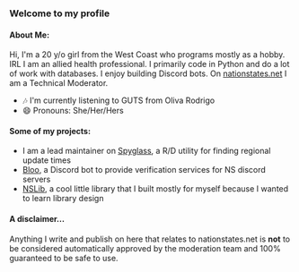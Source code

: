 ### Welcome to my profile

#### About Me:
Hi, I'm a 20 y/o girl from the West Coast who programs mostly as a hobby. IRL I am an allied health professional. I primarily code in Python and do a lot of work with databases. I enjoy building Discord bots.
On [nationstates.net](https://nationstates.net) I am a Technical Moderator.

- 🎶 I'm currently listening to GUTS from Oliva Rodrigo
- 😄 Pronouns: She/Her/Hers

#### Some of my projects:

- I am a lead maintainer on [Spyglass](https://github.com/Derpseh/Spyglass), a R/D utility for finding regional update times
- [Bloo](https://github.com/AavHRF/Bloo), a Discord bot to provide verification services for NS discord servers
- [NSLib](https://github.com/AavHRF/nslib), a cool little library that I built mostly for myself because I wanted to learn library design

#### A disclaimer...

Anything I write and publish on here that relates to nationstates.net is **not** to be considered automatically approved by the moderation team and 100% guaranteed to be safe to use. 

<!--
**AavHRF/AavHRF** is a ✨ _special_ ✨ repository because its `README.md` (this file) appears on your GitHub profile.

Here are some ideas to get you started:

- 🔭 I’m currently working on ...
- 🌱 I’m currently learning ...
- 👯 I’m looking to collaborate on ...
- 🤔 I’m looking for help with ...
- 💬 Ask me about ...
- 📫 How to reach me: ...
- 😄 Pronouns: ...
- ⚡ Fun fact: ...
-->
